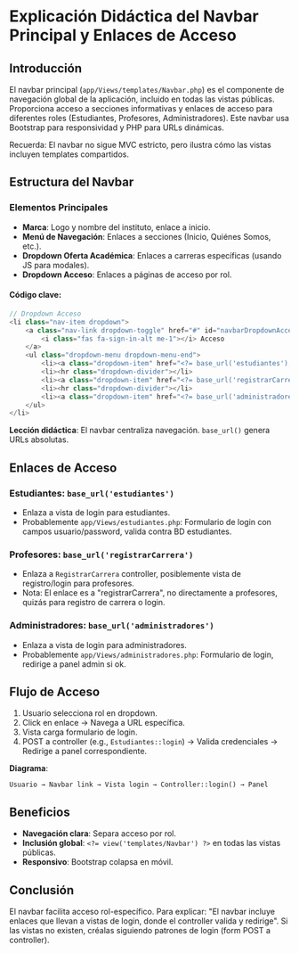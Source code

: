 # Explicación Didáctica del Navbar Principal y Enlaces de Acceso

## Introducción

El navbar principal (`app/Views/templates/Navbar.php`) es el componente de navegación global de la aplicación, incluido en todas las vistas públicas. Proporciona acceso a secciones informativas y enlaces de acceso para diferentes roles (Estudiantes, Profesores, Administradores). Este navbar usa Bootstrap para responsividad y PHP para URLs dinámicas.

Recuerda: El navbar no sigue MVC estricto, pero ilustra cómo las vistas incluyen templates compartidos.

## Estructura del Navbar

### Elementos Principales
- **Marca**: Logo y nombre del instituto, enlace a inicio.
- **Menú de Navegación**: Enlaces a secciones (Inicio, Quiénes Somos, etc.).
- **Dropdown Oferta Académica**: Enlaces a carreras específicas (usando JS para modales).
- **Dropdown Acceso**: Enlaces a páginas de acceso por rol.

#### Código clave:
```php
// Dropdown Acceso
<li class="nav-item dropdown">
    <a class="nav-link dropdown-toggle" href="#" id="navbarDropdownAcceso">
        <i class="fas fa-sign-in-alt me-1"></i> Acceso
    </a>
    <ul class="dropdown-menu dropdown-menu-end">
        <li><a class="dropdown-item" href="<?= base_url('estudiantes'); ?>">Estudiantes</a></li>
        <li><hr class="dropdown-divider"></li>
        <li><a class="dropdown-item" href="<?= base_url('registrarCarrera'); ?>">Profesores</a></li>
        <li><hr class="dropdown-divider"></li>
        <li><a class="dropdown-item" href="<?= base_url('administradores'); ?>">Administradores</a></li>
    </ul>
</li>
```

**Lección didáctica**: El navbar centraliza navegación. `base_url()` genera URLs absolutas.

## Enlaces de Acceso

### Estudiantes: `base_url('estudiantes')`
- Enlaza a vista de login para estudiantes.
- Probablemente `app/Views/estudiantes.php`: Formulario de login con campos usuario/password, valida contra BD estudiantes.

### Profesores: `base_url('registrarCarrera')`
- Enlaza a `RegistrarCarrera` controller, posiblemente vista de registro/login para profesores.
- Nota: El enlace es a "registrarCarrera", no directamente a profesores, quizás para registro de carrera o login.

### Administradores: `base_url('administradores')`
- Enlaza a vista de login para administradores.
- Probablemente `app/Views/administradores.php`: Formulario de login, redirige a panel admin si ok.

## Flujo de Acceso

1. Usuario selecciona rol en dropdown.
2. Click en enlace → Navega a URL específica.
3. Vista carga formulario de login.
4. POST a controller (e.g., `Estudiantes::login`) → Valida credenciales → Redirige a panel correspondiente.

**Diagrama**:
```
Usuario → Navbar link → Vista login → Controller::login() → Panel
```

## Beneficios

- **Navegación clara**: Separa acceso por rol.
- **Inclusión global**: `<?= view('templates/Navbar') ?>` en todas las vistas públicas.
- **Responsivo**: Bootstrap colapsa en móvil.

## Conclusión

El navbar facilita acceso rol-específico. Para explicar: "El navbar incluye enlaces que llevan a vistas de login, donde el controller valida y redirige". Si las vistas no existen, créalas siguiendo patrones de login (form POST a controller).
